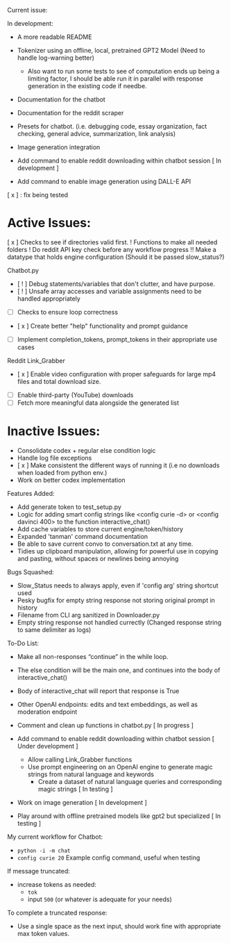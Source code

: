 Current issue:

In development:
- A more readable README

- Tokenizer using an offline, local, pretrained GPT2 Model (Need to handle log-warning better)
    - Also want to run some tests to see of computation ends up being a limiting factor, I should be able run it in parallel with response generation in the existing code if needbe.
- Documentation for the chatbot
- Documentation for the reddit scraper
- Presets for chatbot. (i.e. debugging code, essay organization, fact checking, general advice, summarization, link analysis)
- Image generation integration
- Add command to enable reddit downloading within chatbot session [ In development ]
- Add command to enable image generation using DALL-E API

[ x ] : fix being tested
# Active Issues:
[ x ] Checks to see if directories valid first.
! Functions to make all needed folders
! Do reddit API key check before any workflow progress
!! Make a datatype that holds engine configuration (Should it be passed slow_status?)

Chatbot.py
- [ ! ] Debug statements/variables that don't clutter, and have purpose.
- [ ! ] Unsafe array accesses and variable assignments need to be handled appropriately
- [ ] Checks to ensure loop correctness
- [ x ] Create better "help" functionality and prompt guidance
- [ ] Implement completion_tokens, prompt_tokens in their appropriate use cases



Reddit Link_Grabber
- [ x ] Enable video configuration with proper safeguards for large mp4 files and total download size.
- [ ] Enable third-party (YouTube) downloads
- [ ] Fetch more meaningful data alongside the generated list

# Inactive Issues:
- Consolidate codex + regular else condition logic
- Handle log file exceptions
- [ x ] Make consistent the different ways of running it (i.e no downloads when loaded from python env.)
- Work on better codex implementation


Features Added:
- Add generate token to test_setup.py
- Logic for adding smart config strings like <config curie -d> or <config davinci 400> to the function interactive_chat()
- Add cache variables to store current engine/token/history
- Expanded 'tanman' command documentation
- Be able to save current convo to conversation.txt at any time.
- Tidies up clipboard manipulation, allowing for powerful use in copying and pasting, without spaces or newlines being annoying


Bugs Squashed:
- Slow_Status needs to always apply, even if 'config arg' string shortcut used
- Pesky bugfix for empty string response not storing original prompt in history
- Filename from CLI arg sanitized in Downloader.py
- Empty string response not handled currectly (Changed response string to same delimiter as logs)

To-Do List:
- Make all non-responses “continue” in the while loop.
- The else condition will be the main one, and continues into the body of interactive_chat()
- Body of interactive_chat will report that response is True

- Other OpenAI endpoints: edits and text embeddings, as well as moderation endpoint
- Comment and clean up functions in chatbot.py [ In progress ]
- Add command to enable reddit downloading within chatbot session [ Under development ]
    - Allow calling Link_Grabber functions
    - Use prompt engineering on an OpenAI engine to generate magic strings from natural language and keywords
        - Create a dataset of natural language queries and corresponding magic strings [ In testing ]
- Work on image generation [ In development ]
- Play around with offline pretrained models like gpt2 but specialized [ In testing ]

My current workflow for Chatbot:
- `python -i -m chat`
- `config curie 20` Example config command, useful when testing

If message truncated:
- increase tokens as needed:
    - `tok`
    - input `500` (or whatever is adequate for your needs)

To complete a truncated response:
- Use a single space as the next input, should work fine with appropriate max token values.